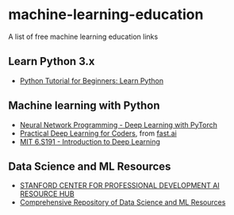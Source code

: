# machine-learning-education
A list of free machine learning education links

## Learn Python 3.x
* [Python Tutorial for Beginners: Learn Python](https://www.guru99.com/python-tutorials.html)

## Machine learning with Python
* [Neural Network Programming - Deep Learning with PyTorch](https://deeplizard.com/learn/video/v5cngxo4mIg)
* [Practical Deep Learning for Coders](https://course.fast.ai), from [fast.ai](https://www.fast.ai)
* [MIT 6.S191 - Introduction to Deep Learning](http://introtodeeplearning.com)

## Data Science and ML Resources
* [STANFORD CENTER FOR PROFESSIONAL DEVELOPMENT AI RESOURCE HUB](http://onlinehub.stanford.edu/)
* [Comprehensive Repository of Data Science and ML Resources](https://www.datasciencecentral.com/profiles/blogs/comprehensive-repository-of-data-science-and-ml-resources)
